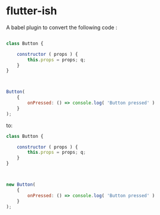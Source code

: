 # flutter-ish

A babel plugin to convert the following code :

```js

class Button {

    constructor ( props ) {
        this.props = props; q;
    }
}



Button(
    {
        onPressed: () => console.log( 'Button pressed' )
    }
);

```

to:

```js
class Button {

    constructor ( props ) {
        this.props = props; q;
    }
}



new Button(
    {
        onPressed: () => console.log( 'Button pressed' )
    }
);

```
